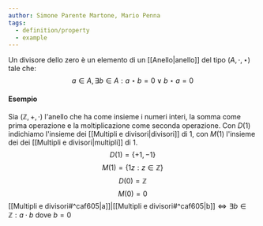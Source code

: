 ```yaml
---
author: Simone Parente Martone, Mario Penna
tags:
  - definition/property
  - example
---
```

Un divisore dello zero è un elemento di un [[Anello|anello]] del tipo $(A,\cdot, \star)$ tale che:
$$a \in A, \exists b \in A : a \star b = 0 \; \lor \; b \star a = 0$$
#### Esempio
Sia $(\mathbb{Z}, +, \cdot)$ l'anello che ha come insieme i numeri interi, la somma come prima operazione e la moltiplicazione come seconda operazione.
Con $D(1)$ indichiamo l'insieme dei [[Multipli e divisori|divisori]] di 1, con $M(1$) l'insieme dei dei [[Multipli e divisori|multipli]] di 1.
$$D(1) = \{ +1, -1 \}$$
$$M(1)= \{1z: z \in \mathbb{Z} \}$$
$$D(0) = \mathbb{Z}$$
$$M(0) = {0}$$
[[Multipli e divisori#^caf605|a]]|[[Multipli e divisori#^caf605|b]]$\iff \exists b \in \mathbb{Z} : a \cdot b$ dove $b=0$

